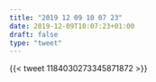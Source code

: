 ```yaml
---
title: "2019 12 09 10 07 23"
date: 2019-12-09T10:07:23+01:00
draft: false
type: "tweet"
---
```

{{< tweet 1184030273345871872 >}}
